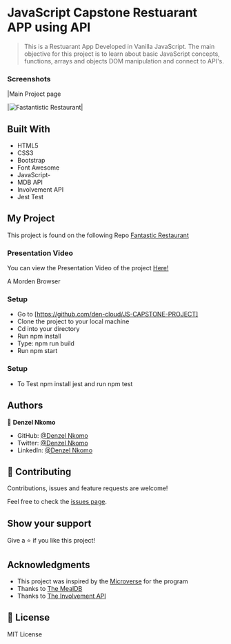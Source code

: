 # JavaScript Capstone Restuarant APP using API

> This is a Restuarant App Developed in Vanilla JavaScript. The main objective for this project is to learn about basic JavaScript concepts, functions, arrays and objects DOM manipulation and connect to API's.

### Screenshots

|Main Project page

|![Fastantistic Restaurant](https://user-images.githubusercontent.com/30318155/129350424-7d1d5391-4d25-44d0-94a0-b08659b2d95a.png)|

## Built With

- HTML5
- CSS3
- Bootstrap
- Font Awesome
- JavaScript-
- MDB API
- Involvement API
- Jest Test

## My Project

This project is found on the following Repo [Fantastic Restaurant](https://github.com/den-cloud/JS-CAPSTONE-PROJECT/)

###  Presentation Video

You can view the  Presentation Video of the project [Here!](https://www.loom.com/share/65081ec914e44b638ae93fbd02230995)

A Morden Browser

### Setup
- Go to [https://github.com/den-cloud/JS-CAPSTONE-PROJECT]
- Clone the project to your local machine
- Cd into your directory
- Run npm install
- Type: npm run build
- Run npm start

### Setup
- To Test npm install jest and run npm test
## Authors

👤 **Denzel Nkomo**

- GitHub: [@Denzel Nkomo](https://github.com/den-cloud)
- Twitter: [@Denzel Nkomo](https://twitter.com/nkomo_dt)
- LinkedIn: [@Denzel Nkomo](https://www.linkedin.com/in/denzel-thandolwenkosi-nkomo-a424aa177/)


## 🤝 Contributing

Contributions, issues and feature requests are welcome!

Feel free to check the [issues page](https://github.com/den-cloud/JS-CAPSTONE-PROJECT/issues).

## Show your support

Give a ⭐️ if you like this project!

## Acknowledgments

- This project was inspired by the [Microverse](https://www.microverse.org/) for the  program
- Thanks to [The MealDB](https://www.themealdb.com/)
- Thanks to [The Involvement API](https://www.notion.so/Involvement-API-869e60b5ad104603aa6db59e08150270)


## 📝 License

MIT License

